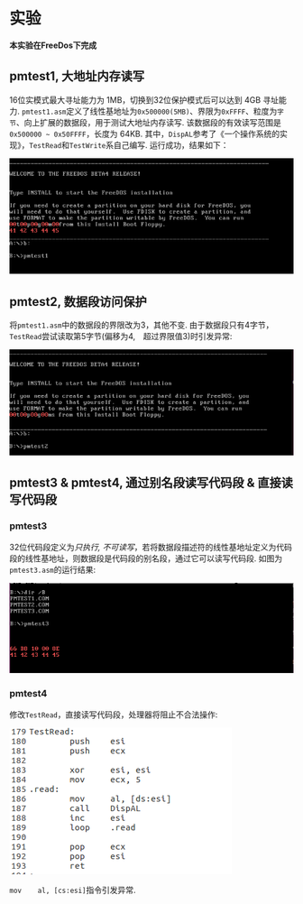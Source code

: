 # 实验
**本实验在FreeDos下完成**

## pmtest1, 大地址内存读写
16位实模式最大寻址能力为 1MB，切换到32位保护模式后可以达到 4GB 寻址能力. `pmtest1.asm`定义了线性基地址为`0x500000(5MB)`、界限为`0xFFFF`、粒度为`字节`、向上扩展的数据段，用于测试大地址内存读写. 该数据段的有效读写范围是`0x500000 ~ 0x50FFFF`，长度为 64KB. 其中，`DispAL`参考了《一个操作系统的实现》，`TestRead`和`TestWrite`系自己编写. 运行成功，结果如下：

![pmtest1](screenshot/pmtest1.png)

## pmtest2, 数据段访问保护
将`pmtest1.asm`中的数据段的界限改为3，其他不变. 由于数据段只有4字节，`TestRead`尝试读取第5字节(偏移为4,　超过界限值3)时引发异常:

![pmtest2](screenshot/pmtest2.png)

## pmtest3 & pmtest4, 通过别名段读写代码段 & 直接读写代码段
### pmtest3
32位代码段定义为*只执行, 不可读写*，若将数据段描述符的线性基地址定义为代码段的线性基地址，则数据段是代码段的别名段，通过它可以读写代码段. 如图为`pmtest3.asm`的运行结果:

![pmtest3](screenshot/pmtest3.png)

### pmtest4
修改`TestRead`，直接读写代码段，处理器将阻止不合法操作:

![pmtest4_TestRead](screenshot/pmtest4_TestRead.png)

`mov	al, [cs:esi]`指令引发异常.
